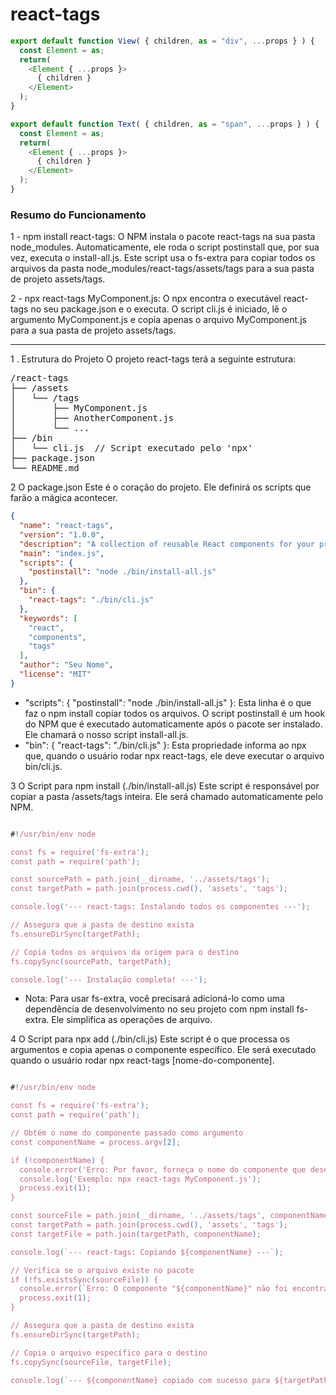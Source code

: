 
# react-tags

```JavaScript
export default function View( { children, as = "div", ...props } ) {
  const Element = as;
  return(
    <Element { ...props }>
      { children }
    </Element>
  );
}

export default function Text( { children, as = "span", ...props } ) {
  const Element = as;
  return(
    <Element { ...props }>
      { children }
    </Element>
  );
}
```

### **Resumo do Funcionamento**

 1 - npm install react-tags: O NPM instala o pacote react-tags na sua pasta node_modules. Automaticamente, ele roda o script postinstall que, por sua vez, executa o install-all.js. Este script usa o fs-extra para copiar todos os arquivos da pasta node_modules/react-tags/assets/tags para a sua pasta de projeto assets/tags.

 2 - npx react-tags MyComponent.js: O npx encontra o executável react-tags no seu package.json e o executa. O script cli.js é iniciado, lê o argumento MyComponent.js e copia apenas o arquivo MyComponent.js para a sua pasta de projeto assets/tags.

--- 
1 . Estrutura do Projeto
O projeto react-tags terá a seguinte estrutura:
<pre>
/react-tags
├── /assets 
│   └── /tags
│       ├── MyComponent.js
│       ├── AnotherComponent.js
│       └── ...
├── /bin
│   └── cli.js  // Script executado pelo 'npx'
├── package.json
└── README.md
</pre>

2 O package.json
Este é o coração do projeto. Ele definirá os scripts que farão a mágica acontecer.

```json
{
  "name": "react-tags",
  "version": "1.0.0",
  "description": "A collection of reusable React components for your project.",
  "main": "index.js",
  "scripts": {
    "postinstall": "node ./bin/install-all.js"
  },
  "bin": {
    "react-tags": "./bin/cli.js"
  },
  "keywords": [
    "react",
    "components",
    "tags"
  ],
  "author": "Seu Nome",
  "license": "MIT"
}
```

 - "scripts": { "postinstall": "node ./bin/install-all.js" }: Esta linha é o que faz o npm install copiar todos os arquivos. O script postinstall é um hook do NPM que é executado automaticamente após o pacote ser instalado. Ele chamará o nosso script install-all.js.
 - "bin": { "react-tags": "./bin/cli.js" }: Esta propriedade informa ao npx que, quando o usuário rodar npx react-tags, ele deve executar o arquivo bin/cli.js. 

3 O Script para npm install (./bin/install-all.js)
Este script é responsável por copiar a pasta /assets/tags inteira. Ele será chamado automaticamente pelo NPM.

```JavaScript

#!/usr/bin/env node

const fs = require('fs-extra');
const path = require('path');

const sourcePath = path.join(__dirname, '../assets/tags');
const targetPath = path.join(process.cwd(), 'assets', 'tags');

console.log('--- react-tags: Instalando todos os componentes ---');

// Assegura que a pasta de destino exista
fs.ensureDirSync(targetPath);

// Copia todos os arquivos da origem para o destino
fs.copySync(sourcePath, targetPath);

console.log('--- Instalação completa! ---');
```

 - Nota: Para usar fs-extra, você precisará adicioná-lo como uma dependência de desenvolvimento no seu projeto com npm install fs-extra. Ele simplifica as operações de arquivo. 

4 O Script para npx add (./bin/cli.js)
Este script é o que processa os argumentos e copia apenas o componente específico. Ele será executado quando o usuário rodar npx react-tags [nome-do-componente].

```JavaScript

#!/usr/bin/env node

const fs = require('fs-extra');
const path = require('path');

// Obtém o nome do componente passado como argumento
const componentName = process.argv[2];

if (!componentName) {
  console.error('Erro: Por favor, forneça o nome do componente que deseja copiar.');
  console.log('Exemplo: npx react-tags MyComponent.js');
  process.exit(1);
}

const sourceFile = path.join(__dirname, '../assets/tags', componentName);
const targetPath = path.join(process.cwd(), 'assets', 'tags');
const targetFile = path.join(targetPath, componentName);

console.log(`--- react-tags: Copiando ${componentName} ---`);

// Verifica se o arquivo existe no pacote
if (!fs.existsSync(sourceFile)) {
  console.error(`Erro: O componente "${componentName}" não foi encontrado.`);
  process.exit(1);
}

// Assegura que a pasta de destino exista
fs.ensureDirSync(targetPath);

// Copia o arquivo específico para o destino
fs.copySync(sourceFile, targetFile);

console.log(`--- ${componentName} copiado com sucesso para ${targetPath} ---`);
```


